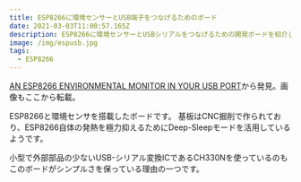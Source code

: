 ```yaml
---
title: ESP8266に環境センサーとUSB端子をつなげるためのボード
date: 2021-03-03T11:00:57.165Z
description: ESP8266に環境センサーとUSBシリアルをつなげるための開発ボードを紹介します。
image: /img/espusb.jpg
tags:
  - ESP8266
---
```

[AN ESP8266 ENVIRONMENTAL MONITOR IN YOUR USB PORT](https://hackaday.com/2020/01/08/an-esp8266-environmental-monitor-in-your-usb-port/)から発見。画像もここから転載。

ESP8266と環境センサを搭載したボードです。
基板はCNC掘削で作られており、ESP8266自体の発熱を極力抑えるためにDeep-Sleepモードを活用しているようです。

小型で外部部品の少ないUSB-シリアル変換ICであるCH330Nを使っているのもこのボードがシンプルさを保っている理由の一つです。

